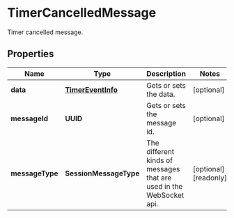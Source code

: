 

# TimerCancelledMessage

Timer cancelled message.

## Properties

| Name | Type | Description | Notes |
|------------ | ------------- | ------------- | -------------|
|**data** | [**TimerEventInfo**](TimerEventInfo.md) | Gets or sets the data. |  [optional] |
|**messageId** | **UUID** | Gets or sets the message id. |  [optional] |
|**messageType** | **SessionMessageType** | The different kinds of messages that are used in the WebSocket api. |  [optional] [readonly] |



